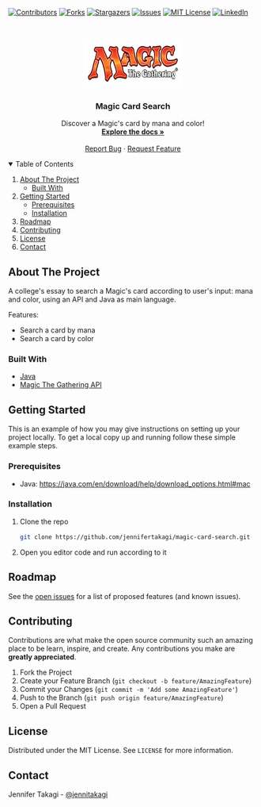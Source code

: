 [![Contributors][contributors-shield]][contributors-url]
[![Forks][forks-shield]][forks-url]
[![Stargazers][stars-shield]][stars-url]
[![Issues][issues-shield]][issues-url]
[![MIT License][license-shield]][license-url]
[![LinkedIn][linkedin-shield]][linkedin-url]

<br />
<p align="center">
  <a href="https://github.com/jennifertakagi/magic-card-search">
    <img src="docs/logo.png" alt="Logo" width="200" height="100">
  </a>

  <h3 align="center">Magic Card Search</h3>

  <p align="center">
    Discover a Magic's card by mana and color!
    <br />
    <a href="https://github.com/jennifertakagi/magic-card-search"><strong>Explore the docs »</strong></a>
    <br />
    <br />
    <a href="https://github.com/jennifertakagi/magic-card-search/issues">Report Bug</a>
    ·
    <a href="https://github.com/jennifertakagi/magic-card-search/issues">Request Feature</a>
  </p>
</p>

<details open="open">
  <summary>Table of Contents</summary>
  <ol>
    <li>
      <a href="#about-the-project">About The Project</a>
      <ul>
        <li><a href="#built-with">Built With</a></li>
      </ul>
    </li>
    <li>
      <a href="#getting-started">Getting Started</a>
      <ul>
        <li><a href="#prerequisites">Prerequisites</a></li>
        <li><a href="#installation">Installation</a></li>
      </ul>
    </li>
    <li><a href="#roadmap">Roadmap</a></li>
    <li><a href="#contributing">Contributing</a></li>
    <li><a href="#license">License</a></li>
    <li><a href="#contact">Contact</a></li>
  </ol>
</details>



## About The Project

A college's essay to search a Magic's card according to user's input: mana and color, using an API and Java as main language.

Features:
* Search a card by mana
* Search a card by color



### Built With

* [Java](https://www.java.com/en/)
* [Magic The Gathering API](https://api.magicthegathering.io/v1/)



## Getting Started

This is an example of how you may give instructions on setting up your project locally.
To get a local copy up and running follow these simple example steps.



### Prerequisites

* Java: https://java.com/en/download/help/download_options.html#mac



### Installation

1. Clone the repo
   ```sh
   git clone https://github.com/jennifertakagi/magic-card-search.git
   ```
2. Open you editor code and run according to it



## Roadmap

See the [open issues](https://github.com/jennifertakagi/magic-card-search/issues) for a list of proposed features (and known issues).



## Contributing

Contributions are what make the open source community such an amazing place to be learn, inspire, and create. Any contributions you make are **greatly appreciated**.

1. Fork the Project
2. Create your Feature Branch (`git checkout -b feature/AmazingFeature`)
3. Commit your Changes (`git commit -m 'Add some AmazingFeature'`)
4. Push to the Branch (`git push origin feature/AmazingFeature`)
5. Open a Pull Request



## License

Distributed under the MIT License. See `LICENSE` for more information.



<!-- CONTACT -->
## Contact

Jennifer Takagi - [@jennitakagi](https://twitter.com/jennitakagi)


<!-- MARKDOWN LINKS & IMAGES -->
<!-- https://www.markdownguide.org/basic-syntax/#reference-style-links -->
[contributors-shield]: https://img.shields.io/github/contributors/jennifertakagi/magic-card-search.svg?style=for-the-badge
[contributors-url]: https://github.com/jennifertakagi/magic-card-search/graphs/contributors
[forks-shield]: https://img.shields.io/github/forks/jennifertakagi/magic-card-search.svg?style=for-the-badge
[forks-url]: https://github.com/jennifertakagi/magic-card-search/network/members
[stars-shield]: https://img.shields.io/github/stars/jennifertakagi/magic-card-search.svg?style=for-the-badge
[stars-url]: https://github.com/jennifertakagi/magic-card-search/stargazers
[issues-shield]: https://img.shields.io/github/issues/jennifertakagi/magic-card-search.svg?style=for-the-badge
[issues-url]: https://github.com/jennifertakagi/magic-card-search/issues
[license-shield]: https://img.shields.io/github/license/jennifertakagi/magic-card-search.svg?style=for-the-badge
[license-url]: https://github.com/jennifertakagi/magic-card-search/blob/master/LICENSE.txt
[linkedin-shield]: https://img.shields.io/badge/-LinkedIn-black.svg?style=for-the-badge&logo=linkedin&colorB=555
[linkedin-url]: https://www.linkedin.com/in/jennifer-takagi/
[product-screenshot]: images/screenshot.png
